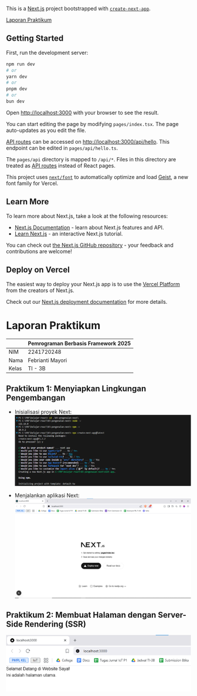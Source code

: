 This is a [Next.js](https://nextjs.org) project bootstrapped with [`create-next-app`](https://nextjs.org/docs/pages/api-reference/create-next-app).

[Laporan Praktikum](#laporan-praktikum)

## Getting Started

First, run the development server:

```bash
npm run dev
# or
yarn dev
# or
pnpm dev
# or
bun dev
```

Open [http://localhost:3000](http://localhost:3000) with your browser to see the result.

You can start editing the page by modifying `pages/index.tsx`. The page auto-updates as you edit the file.

[API routes](https://nextjs.org/docs/pages/building-your-application/routing/api-routes) can be accessed on [http://localhost:3000/api/hello](http://localhost:3000/api/hello). This endpoint can be edited in `pages/api/hello.ts`.

The `pages/api` directory is mapped to `/api/*`. Files in this directory are treated as [API routes](https://nextjs.org/docs/pages/building-your-application/routing/api-routes) instead of React pages.

This project uses [`next/font`](https://nextjs.org/docs/pages/building-your-application/optimizing/fonts) to automatically optimize and load [Geist](https://vercel.com/font), a new font family for Vercel.

## Learn More

To learn more about Next.js, take a look at the following resources:

- [Next.js Documentation](https://nextjs.org/docs) - learn about Next.js features and API.
- [Learn Next.js](https://nextjs.org/learn-pages-router) - an interactive Next.js tutorial.

You can check out [the Next.js GitHub repository](https://github.com/vercel/next.js) - your feedback and contributions are welcome!

## Deploy on Vercel

The easiest way to deploy your Next.js app is to use the [Vercel Platform](https://vercel.com/new?utm_medium=default-template&filter=next.js&utm_source=create-next-app&utm_campaign=create-next-app-readme) from the creators of Next.js.

Check out our [Next.js deployment documentation](https://nextjs.org/docs/pages/building-your-application/deploying) for more details.

# Laporan Praktikum
|  | Pemrograman Berbasis Framework 2025 |
|--|--|
| NIM |  2241720248|
| Nama |  Febrianti Mayori |
| Kelas | TI - 3B |

## Praktikum 1: Menyiapkan Lingkungan Pengembangan
- Inisialisasi proyek Next:
  ![alt text](../next-app/assets-report/P1-1.png)

- Menjalankan aplikasi Next:
  ![alt text](../next-app/assets-report/P1-2.png)

## Praktikum 2: Membuat Halaman dengan Server-Side Rendering (SSR)
![alt text](../next-app/assets-report/P2.png)